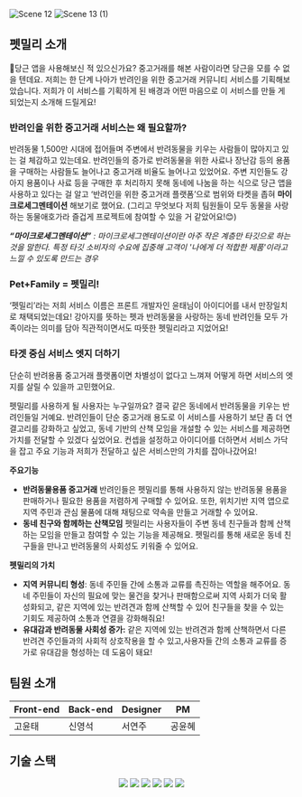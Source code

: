 ![Scene 12](https://github.com/yuntaengtaeng/pet/assets/94745651/7fcad1e0-4abb-4313-8945-1a01b4d441b1)
![Scene 13 (1)](https://github.com/yuntaengtaeng/pet/assets/94745651/f43e09c9-fab5-4f55-bf0d-38790045be70)

## 펫밀리 소개
🥕당근 앱을 사용해보신 적 있으신가요? 중고거래를 해본 사람이라면 당근을 모를 수 없을 텐데요. 저희는 한 단계 나아가 반려인을 위한 중고거래 커뮤니티 서비스를 기획해보았습니다. 저희가 이 서비스를 기획하게 된 배경과 어떤 마음으로 이 서비스를 만들 게 되었는지 소개해 드릴게요!

### 반려인을 위한 중고거래 서비스는 왜 필요할까?

반려동물 1,500만 시대에 접어들며 주변에서 반려동물을 키우는 사람들이 많아지고 있는 걸 체감하고 있는데요. 반려인들의 증가로 반려동물을 위한 사료나 장난감 등의 용품을 구매하는 사람들도 늘어나고 중고거래 비율도 늘어나고 있었어요. 주변 지인들도 강아지 용품이나 사료 등을 구매한 후 처리하지 못해 동네에 나눔을 하는 식으로 당근 앱을 사용하고 있다는 걸 알고 ‘반려인을 위한 중고거래 플랫폼’으로 범위와 타켓을 좁혀 **마이크로세그멘테이션** 해보기로 했어요. (그리고 무엇보다 저희 팀원들이 모두 동물을 사랑하는 동물애호가라 즐겁게 프로젝트에 참여할 수 있을 거 같았어요!😊)

***“마이크로세그멘테이션”**
: 마이크로세그멘테이션이란 아주 작은 계층만 타깃으로 하는 것을 말한다. 특정 타깃 소비자의 수요에 집중해 고객이 '나에게 더 적합한 제품'이라고 느낄 수 있도록 만드는 경우*

### Pet+Family = 펫밀리!

‘펫밀리’라는 저희 서비스 이름은 프론트 개발자인 윤태님이 아이디어를 내서 만장일치로 채택되었는데요! 강아지를 뜻하는 펫과 반려동물을 사랑하는 동네 반려인들 모두 가족이라는 의미를 담아 직관적이면서도 따뜻한 펫밀리라고 지었어요! 

### 타겟 중심 서비스 엣지 더하기

단순히 반려용품 중고거래 플랫폼이면 차별성이 없다고 느껴져 어떻게 하면 서비스의 엣지를 살릴 수 있을까 고민했어요. 

펫밀리를 사용하게 될 사용자는 누구일까요? 결국 같은 동네에서 반려동물을 키우는 반려인들일 거예요. 반려인들이 단순 중고거래 용도로 이 서비스를 사용하기 보단 좀 더 연결고리를 강화하고 싶었고, 동네 기반의 산책 모임을 개설할 수 있는 서비스를 제공하면 가치를 전달할 수 있겠다 싶었어요. 컨셉을 설정하고 아이디어를 더하면서 서비스 가닥을 잡고 주요 기능과 저희가 전달하고 싶은 서비스만의 가치를 잡아나갔어요!

**주요기능**

- **반려동물용품 중고거래**
반려인들은 펫밀리를 통해 사용하지 않는 반려동물 용품을 판매하거나 필요한 용품을 저렴하게 구매할 수 있어요. 또한, 위치기반 지역 앱으로 지역 주민과 관심 물품에 대해 채팅으로 약속을 만들고 거래할 수 있어요.
- **동네 친구와 함께하는 산책모임**
펫밀리는 사용자들이 주변 동네 친구들과 함께 산책하는 모임을 만들고 참여할 수 있는 기능을 제공해요. 펫밀리를 통해 새로운 동네 친구들을 만나고 반려동물의 사회성도 키워줄 수 있어요.

**펫밀리의 가치**

- **지역 커뮤니티 형성**: 동네 주민들 간에 소통과 교류를 촉진하는 역할을 해주어요. 동네 주민들이 자신의 필요에 맞는 물건을 찾거나 판매함으로써 지역 사회가 더욱 활성화되고, 같은 지역에 있는 반려견과 함께 산책할 수 있어 친구들을 찾을 수 있는 기회도 제공하여 소통과 연결을 강화해줘요!
- **유대감과 반려동물 사회성 증가:** 같은 지역에 있는 반려견과 함께 산책하면서 다른 반려견 주인들과의 사회적 상호작용을 할 수 있고,사용자들 간의 소통과 교류를 증가로 유대감을 형성하는 데 도움이 돼요!

## 팀원 소개
|Front-end|Back-end|Designer|PM|
|---|---|---|---|
|고윤태|신영석|서연주|공윤혜|

## 기술 스택
<div align=center>
  <img src="https://img.shields.io/badge/react-61DAFB?style=for-the-badge&logo=react&logoColor=black">
  <img src="https://img.shields.io/badge/expo-000020?style=for-the-badge&logo=expo&logoColor=white">
  <img src="https://img.shields.io/badge/socket.io-010101?style=for-the-badge&logo=socket.io&logoColor=white">
  <img src="https://img.shields.io/badge/axios-5A29E4?style=for-the-badge&logo=axios&logoColor=white">
  <img src="https://img.shields.io/badge/recoil-3578E5?style=for-the-badge&logo=recoil&logoColor=white">
  <img src="https://img.shields.io/badge/storybook-FF4785?style=for-the-badge&logo=storybook&logoColor=white">
</div>
